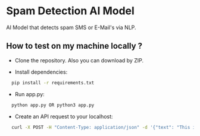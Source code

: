 # Spam Detection AI Model
AI Model that detects spam SMS or E-Mail's via NLP.
## How to test on my machine locally ?

- Clone the repository. Also you can download by ZIP.

- Install dependencies:
```bash
  pip install -r requirements.txt
```
- Run app.py:
```bash
  python app.py OR python3 app.py
```
- Create an API request to your localhost: 
```bash
  curl -X POST -H "Content-Type: application/json" -d '{"text": "This is a test message."}' http://127.0.0.1:5000/predict
```


